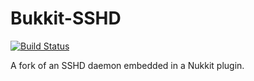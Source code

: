 Bukkit-SSHD
===========

[![Build Status](https://travis-ci.org/rmichela/Bukkit-SSHD.png)](https://travis-ci.org/rmichela/Bukkit-SSHD)

A fork of an SSHD daemon embedded in a Nukkit plugin.
